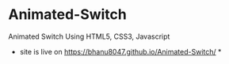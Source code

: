 # Animated-Switch
Animated Switch Using HTML5, CSS3, Javascript
* site is live on https://bhanu8047.github.io/Animated-Switch/ *
